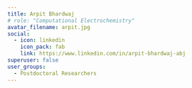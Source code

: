 ```yaml
---
title: Arpit Bhardwaj
# role: "Computational Electrochemistry"
avatar_filename: arpit.jpg
social:
  - icon: linkedin
    icon_pack: fab
    link: https://www.linkedin.com/in/arpit-bhardwaj-abj
superuser: false
user_groups:
  - Postdoctoral Researchers
---
```

